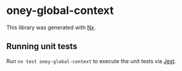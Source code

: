 # oney-global-context

This library was generated with [Nx](https://nx.dev).

## Running unit tests

Run `nx test oney-global-context` to execute the unit tests via [Jest](https://jestjs.io).
